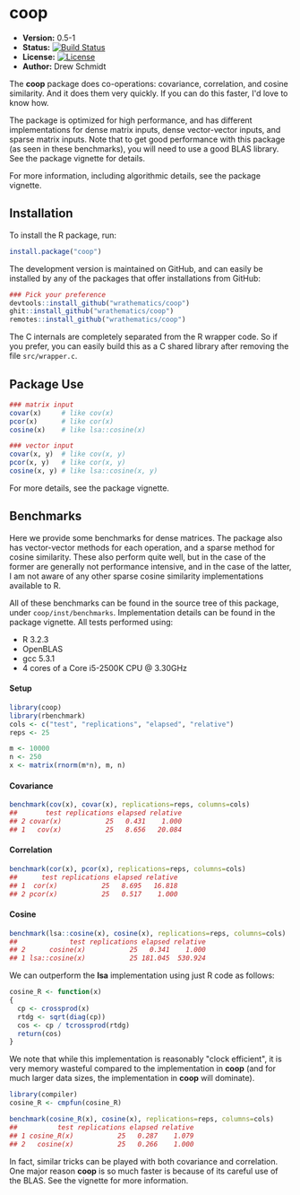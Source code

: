 # coop

* **Version:** 0.5-1
* **Status:** [![Build Status](https://travis-ci.org/wrathematics/coop.png)](https://travis-ci.org/wrathematics/coop)
* **License:** [![License](http://img.shields.io/badge/license-BSD%202--Clause-orange.svg?style=flat)](http://opensource.org/licenses/BSD-2-Clause)
* **Author:** Drew Schmidt


The **coop** package does co-operations: covariance, correlation, and cosine similarity.  And it does them very quickly.  If you can do this faster, I'd love to know how.

The package is optimized for high performance, and has different implementations for dense matrix inputs, dense vector-vector inputs, and sparse matrix inputs.  Note that to get good performance with this package (as seen in these benchmarks), you will need to use a good BLAS library.  See the package vignette for details.

For more information, including algorithmic details, see the package vignette.



## Installation

To install the R package, run:

```r
install.package("coop")
```

The development version is maintained on GitHub, and can easily be installed by any of the packages that offer installations from GitHub:

```r
### Pick your preference
devtools::install_github("wrathematics/coop")
ghit::install_github("wrathematics/coop")
remotes::install_github("wrathematics/coop")
```

The C internals are completely separated from the R wrapper code.  So if you prefer, you can easily build this as a C shared library after removing the file `src/wrapper.c`.





## Package Use

```r
### matrix input
covar(x)     # like cov(x)
pcor(x)      # like cor(x)
cosine(x)    # like lsa::cosine(x)

### vector input
covar(x, y)  # like cov(x, y)
pcor(x, y)   # like cor(x, y)
cosine(x, y) # like lsa::cosine(x, y)
```

For more details, see the package vignette.





## Benchmarks

Here we provide some benchmarks for dense matrices.  The package also has vector-vector methods for each operation, and a sparse method for cosine similarity.  These also perform quite well, but in the case of the former are generally not performance intensive, and in the case of the latter, I am not aware of any other sparse cosine similarity implementations available to R.

All of these benchmarks can be found in the source tree of this package, under `coop/inst/benchmarks`.  Implementation details can be found in the package vignette.  All tests performed using:

* R 3.2.3
* OpenBLAS
* gcc 5.3.1
* 4 cores of a Core i5-2500K CPU @ 3.30GHz

#### Setup

```r
library(coop)
library(rbenchmark)
cols <- c("test", "replications", "elapsed", "relative")
reps <- 25

m <- 10000
n <- 250
x <- matrix(rnorm(m*n), m, n)
```

#### Covariance

```r
benchmark(cov(x), covar(x), replications=reps, columns=cols)
##       test replications elapsed relative
## 2 covar(x)           25   0.431    1.000
## 1   cov(x)           25   8.656   20.084
```

#### Correlation

```r
benchmark(cor(x), pcor(x), replications=reps, columns=cols)
##      test replications elapsed relative
## 1  cor(x)           25   8.695   16.818
## 2 pcor(x)           25   0.517    1.000
```

#### Cosine

```r
benchmark(lsa::cosine(x), cosine(x), replications=reps, columns=cols)
##             test replications elapsed relative
## 2      cosine(x)           25   0.341    1.000
## 1 lsa::cosine(x)           25 181.045  530.924
```

We can outperform the **lsa** implementation using just R code as follows:

```r
cosine_R <- function(x)
{
  cp <- crossprod(x)
  rtdg <- sqrt(diag(cp))
  cos <- cp / tcrossprod(rtdg)
  return(cos)
}
```

We note that while this implementation is reasonably "clock efficient", it is very memory wasteful compared to the implementation in **coop** (and for much larger data sizes, the implementation in **coop** will dominate).

```r
library(compiler)
cosine_R <- cmpfun(cosine_R)

benchmark(cosine_R(x), cosine(x), replications=reps, columns=cols)
##          test replications elapsed relative
## 1 cosine_R(x)           25   0.287    1.079
## 2   cosine(x)           25   0.266    1.000
```

In fact, similar tricks can be played with both covariance and correlation.  One major reason **coop** is so much faster is because of its careful use of the BLAS.  See the vignette for more information.
